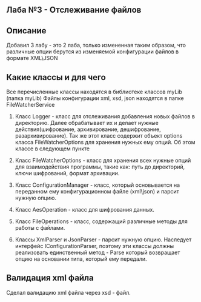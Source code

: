## Лаба №3 - Отслеживание файлов
## Описание 
  Добавил 3 лабу - это 2 лаба, только измененная таким образом, что различные опции берутся из изменяемой конфигурации файлов в формате XML\JSON

## Какие классы и для чего
  Все перечисленные классы находятся в библиотеке классов myLib (папка myLib)
  Файлы конфигурации xml, xsd, json находятся в папке FileWatcherService
  
  1) Класс Logger - класс для отслеживания добавления новых файлов в директорию. Далее обрабатывает их и делает нужные действия(шифрование, архивирование, дешифрование, разархивирование). Так же этот класс содержит объект options класса FileWatcherOptions для хранения нужных ему опций. Об этом классе в следующем пункте
  
  2) Класс FileWatcherOptions - класс для хранения всех нужные опций для взаимодействия программы, такие как: путь до директорий, ключи шифрований, формат архивации.
  
  3) Класс ConfigurationManager - класс, который основывается на переданном ему конфигурационном файле (xml\json) и парсит нужную опцию.
 
  4) Класс AesOperation - класс для шифрования данных.

  5) Класс FileOperations - класс, содержащий различные методы для работы с файлами.

  6) Классы XmlParser и JsonParser -  парсит нужную опцию. Наследует интерфейс IConfigurationParser, поэтому эти классы должны реализовать единственный метод - Parse который возвращает опцию на основании типа, который ему передали.


 ## Валидация xml файла 
  Сделал валидацию xml файла через xsd - файл.
